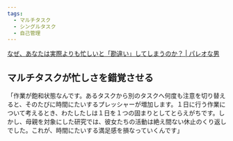 ```yaml
---
tags:
  - マルチタスク
  - シングルタスク
  - 自己管理
---
```

[なぜ、あなたは実際よりも忙しいと「勘違い」してしまうのか？ | パレオな男](https://yuchrszk.blogspot.com/2014/04/blog-post_4994.html)

## マルチタスクが忙しさを錯覚させる

「作業が飽和状態なんです。あるタスクから別のタスクへ何度も注意を切り替えると、そのたびに時間にたいするプレッシャーが増加します。１日に行う作業について考えるとき、わたしたしは１日を１つの固まりとしてとらえがちです。しかし、母親を対象にした研究では、彼女たちの活動は絶え間ない休止のくり返しでした。これが、時間にたいする満足感を損なっていくんです」


